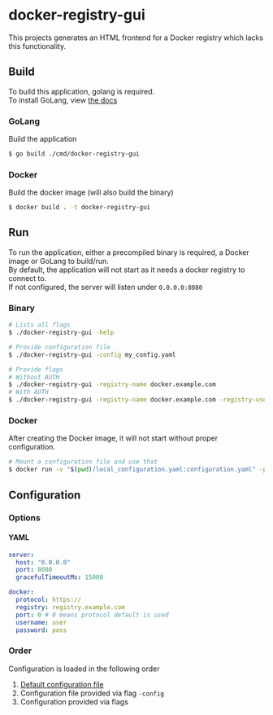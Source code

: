 # docker-registry-gui
This projects generates an HTML frontend for a Docker registry which lacks this functionality.

## Build 
To build this application, golang is required.  
To install GoLang, view [the docs](https://golang.google.cn/doc/install)  

### GoLang
Build the application  
```bash
$ go build ./cmd/docker-registry-gui
```

### Docker
Build the docker image (will also build the binary)
```bash
$ docker build . -t docker-registry-gui
```

## Run
To run the application, either a precompiled binary is required, a Docker image or GoLang to build/run.  
By default, the application will not start as it needs a docker registry to connect to.  
If not configured, the server will listen under `0.0.0.0:8080`


### Binary
```bash
# Lists all flags
$ ./docker-registry-gui -help

# Provide configuration file
$ ./docker-registry-gui -config my_config.yaml

# Provide flags
# Without AUTH
$ ./docker-registry-gui -registry-name docker.example.com
# With AUTH 
$ ./docker-registry-gui -registry-name docker.example.com -registry-username user -registry-password password
```

### Docker
After creating the Docker image, it will not start without proper configuration.  
```bash
# Mount a configuration file and use that
$ docker run -v "$(pwd)/local_configuration.yaml:configuration.yaml" -p 8080:8080 docker-registry-gui -config configuration.yaml
```

## Configuration
### Options
#### YAML
```yaml
server:
  host: "0.0.0.0"
  port: 8080
  gracefulTimeoutMs: 15000

docker:
  protocol: https://
  registry: registry.example.com
  port: 0 # 0 means protocol default is used
  username: user
  password: pass
```


### Order
Configuration is loaded in the following order  
1. [Default configuration file](./default_configuration.yaml)
2. Configuration file provided via flag `-config`
3. Configuration provided via flags